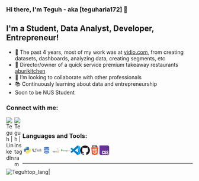 ### Hi there, I'm Teguh - aka [teguharia172] 👋



## I'm a Student, Data Analyst, Developer, Entrepreneur!


- 🌱 The past 4 years, most of my work was at [vidio.com](https://www.vidio.com/), from creating datasets, dashboards, analyzing data, creating segments, etc
- 🍙 Director/owner of a quick service premium takeaway restaurants [aburikitchen](https://instagram.com/aburi.kitchen)
- 👯 I’m looking to collaborate with other professionals
- 📚 Continuously learning about data and entrepreneurship
- Soon to be NUS Student



### Connect with me:

[<img align="left" alt="Teguh | LinkedIn" width="22px" src="https://cdn.jsdelivr.net/npm/simple-icons@v3/icons/linkedin.svg" />][linkedin]
[<img align="left" alt="Teguh | Instagram" width="22px" src="https://cdn.jsdelivr.net/npm/simple-icons@v3/icons/instagram.svg" />][instagram]


<br />

### Languages and Tools:
<img align="left" alt="Python" width="26px" src="https://raw.githubusercontent.com/github/explore/80688e429a7d4ef2fca1e82350fe8e3517d3494d/topics/python/python.png" />
<img align="left" alt="Flask" width="26px" src="https://raw.githubusercontent.com/github/explore/80688e429a7d4ef2fca1e82350fe8e3517d3494d/topics/flask/flask.png" />
<img align="left" alt="SQL" width="26px" src="https://raw.githubusercontent.com/github/explore/80688e429a7d4ef2fca1e82350fe8e3517d3494d/topics/sql/sql.png" />
<img align="left" alt="MySQL" width="26px" src="https://raw.githubusercontent.com/github/explore/80688e429a7d4ef2fca1e82350fe8e3517d3494d/topics/mysql/mysql.png" />
<img align="left" alt="MongoDB" width="26px" src="https://raw.githubusercontent.com/github/explore/80688e429a7d4ef2fca1e82350fe8e3517d3494d/topics/mongodb/mongodb.png" />
<img align="left" alt="Visual Studio Code" width="26px" src="https://raw.githubusercontent.com/github/explore/80688e429a7d4ef2fca1e82350fe8e3517d3494d/topics/visual-studio-code/visual-studio-code.png" />
<img align="left" alt="GitHub" width="26px" src="https://raw.githubusercontent.com/github/explore/78df643247d429f6cc873026c0622819ad797942/topics/github/github.png" />
<img align="left" alt="HTML5" width="26px" src="https://raw.githubusercontent.com/github/explore/80688e429a7d4ef2fca1e82350fe8e3517d3494d/topics/html/html.png" />
<img align="left" alt="CSS3" width="26px" src="https://raw.githubusercontent.com/github/explore/80688e429a7d4ef2fca1e82350fe8e3517d3494d/topics/css/css.png" />

<br />
<br />

---








![Teguhtop_lang](https://github-readme-stats.vercel.app/api/top-langs/?username=teguharia172&layout=compact&hide_border=true&theme=vue)| 


[instagram]: https://www.instagram.com/teguharia172
[linkedin]: https://www.linkedin.com/in/teguh-aria
